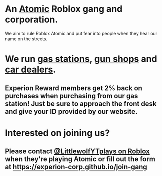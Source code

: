 # An <a href="https://www.roblox.com/games/4581966615/Anomic" target="_blank">Atomic</a> Roblox gang and corporation.

We aim to rule Roblox Atomic and put fear into people when they hear our name on the streets.

# We run <a href="https://experion-corp.github.io/locations/gas-stations">gas stations</a>, <a href="https://experion-corp.github.io/locations/gun-shops">gun shops</a> and <a href="https://experion-corp.github.io/locations/car-dealers">car dealers</a>.

## Experion Reward members get 2% back on purchases when purchasing from our gas station! Just be sure to approach the front desk and give your ID provided by our website.

# Interested on joining us?
## Please contact <a href="https://www.roblox.com/users/967257007/profile">@LittlewolfYTplays on Roblox</a> when they're playing Atomic or fill out the form at https://experion-corp.github.io/join-gang
